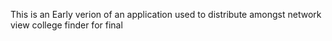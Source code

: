This is an Early verion of an application used to distribute amongst network
view college finder for final 
